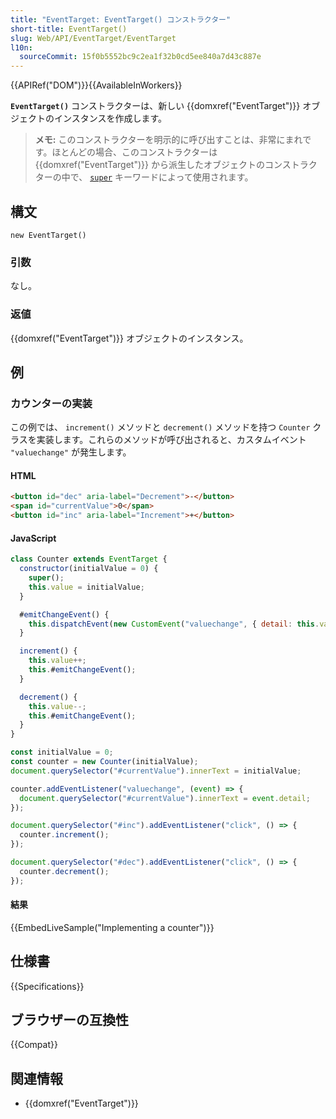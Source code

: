 ```yaml
---
title: "EventTarget: EventTarget() コンストラクター"
short-title: EventTarget()
slug: Web/API/EventTarget/EventTarget
l10n:
  sourceCommit: 15f0b5552bc9c2ea1f32b0cd5ee840a7d43c887e
---
```


{{APIRef("DOM")}}{{AvailableInWorkers}}

**`EventTarget()`** コンストラクターは、新しい {{domxref("EventTarget")}} オブジェクトのインスタンスを作成します。

> **メモ:** このコンストラクターを明示的に呼び出すことは、非常にまれです。ほとんどの場合、このコンストラクターは {{domxref("EventTarget")}} から派生したオブジェクトのコンストラクターの中で、 [`super`](/ja/docs/Web/JavaScript/Reference/Operators/super) キーワードによって使用されます。

## 構文

```js-nolint
new EventTarget()
```

### 引数

なし。

### 返値

{{domxref("EventTarget")}} オブジェクトのインスタンス。

## 例

### カウンターの実装

この例では、 `increment()` メソッドと `decrement()` メソッドを持つ `Counter` クラスを実装します。これらのメソッドが呼び出されると、カスタムイベント `"valuechange"` が発生します。

#### HTML

```html
<button id="dec" aria-label="Decrement">-</button>
<span id="currentValue">0</span>
<button id="inc" aria-label="Increment">+</button>
```

#### JavaScript

```js
class Counter extends EventTarget {
  constructor(initialValue = 0) {
    super();
    this.value = initialValue;
  }

  #emitChangeEvent() {
    this.dispatchEvent(new CustomEvent("valuechange", { detail: this.value }));
  }

  increment() {
    this.value++;
    this.#emitChangeEvent();
  }

  decrement() {
    this.value--;
    this.#emitChangeEvent();
  }
}

const initialValue = 0;
const counter = new Counter(initialValue);
document.querySelector("#currentValue").innerText = initialValue;

counter.addEventListener("valuechange", (event) => {
  document.querySelector("#currentValue").innerText = event.detail;
});

document.querySelector("#inc").addEventListener("click", () => {
  counter.increment();
});

document.querySelector("#dec").addEventListener("click", () => {
  counter.decrement();
});
```

#### 結果

{{EmbedLiveSample("Implementing a counter")}}

## 仕様書

{{Specifications}}

## ブラウザーの互換性

{{Compat}}

## 関連情報

- {{domxref("EventTarget")}}
